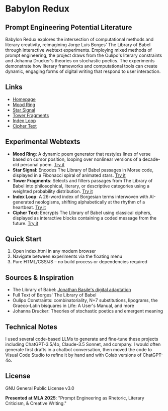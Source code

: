 # Babylon Redux
## Prompt Engineering Potential Literature

Babylon Redux explores the intersection of computational methods and literary creativity, reimagining Jorge Luis Borges' The Library of Babel through interactive webtext experiments. Employing mixed methods of prompt engineering, the project draws from the Oulipo's literary constraints and Johanna Drucker's theories on stochastic poetics. The experiments demonstrate how literary frameworks and computational tools can create dynamic, engaging forms of digital writing that respond to user interaction.

## Links
- [Homepage](https://zmuhls.github.io/babylon-redux)
- [Mood Ring](https://zmuhls.github.io/babylon-redux/ring.html)
- [Star Signal](https://zmuhls.github.io/babylon-redux/signal.html)
- [Tower Fragments](https://zmuhls.github.io/babylon-redux/fragments.html)
- [Index Loop](https://zmuhls.github.io/babylon-redux/loop.html)
- [Cipher Text](https://zmuhls.github.io/babylon-redux/cipher.html)

## Experimental Webtexts

- **Mood Ring**: A dynamic poem generator that restyles lines of verse based on cursor position, looping over nonlinear versions of a decade-old personal poem. [Try it](https://zmuhls.github.io/babylon-redux/ring.html)
- **Star Signal**: Encodes The Library of Babel passages in Morse code, displayed in a Fibonacci spiral of animated stars. [Try it](https://zmuhls.github.io/babylon-redux/signal.html)
- **Tower Fragments**: Selects and filters passages from The Library of Babel into philosophical, literary, or descriptive categories using a weighted probability distribution. [Try it](https://zmuhls.github.io/babylon-redux/fragments.html)
- **Index Loop**: A 26-word index of Borgesian terms interwoven with AI-generated neologisms, shifting alphabetically at the rhythm of a heartbeat. [Try it](https://zmuhls.github.io/babylon-redux/loop.html)
- **Cipher Text**: Encrypts The Library of Babel using classical ciphers, displayed as interactive blocks containing a coded message from the future. [Try it](https://zmuhls.github.io/babylon-redux/cipher.html)

## Quick Start
1. Open index.html in any modern browser
2. Navigate between experiments via the floating menu
3. Pure HTML/CSS/JS – no build process or dependencies required

## Sources & Inspiration
- The Library of Babel: [Jonathan Basile's digital adaptation](https://libraryofbabel.info)
- Full Text of Borges' The Library of Babel
-  Oulipo Constraints: combinatoriality, N+7 substitutions, lipograms, the Graeco-Latin bisquares in Life: A User's Manual, and more
- Johanna Drucker: Theories of stochastic poetics and emergent meaning

## Technical Notes

I used several code-based LLMs to generate and fine-tune these projects including ChatGPT-3.5/4o, Claude-3.5 Sonnet, and company. I would often generate first drafts in a chatbot conversation, then moved the code to Visual Code Studio to refine it by hand and with Colab versions of ChatGPT-4o.

## License

GNU General Public License v3.0

**Presented at MLA 2025**: "Prompt Engineering as Rhetoric, Literary Criticism, & Creative Writing."
